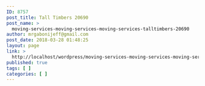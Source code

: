 ```yaml
---
ID: 8757
post_title: Tall Timbers 20690
post_name: >
  moving-services-moving-services-moving-services-talltimbers-20690
author: mrgabonijeff@gmail.com
post_date: 2018-03-28 01:48:25
layout: page
link: >
  http://localhost/wordpress/moving-services-moving-services-moving-services-talltimbers-20690/
published: true
tags: [ ]
categories: [ ]
---
```

